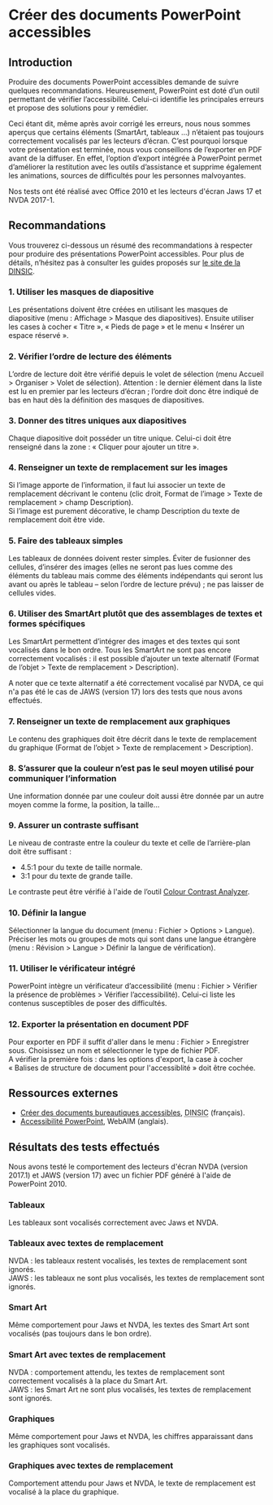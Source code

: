 # Créer des documents PowerPoint accessibles
<script>$(document).ready(function () {
    setBreadcrumb([{"label":"PowerPoint accessible"}]);
});</script>

<style>h3 {font-size: 1rem;}</style>

## Introduction
Produire des documents PowerPoint accessibles demande de suivre quelques recommandations. Heureusement, PowerPoint est doté d’un outil permettant de vérifier l’accessibilité.
Celui-ci identifie les principales erreurs et propose des solutions pour y remédier.

Ceci étant dit, même après avoir corrigé les erreurs, nous nous sommes aperçus que certains éléments (SmartArt, tableaux ...) n’étaient pas toujours correctement vocalisés par les lecteurs d’écran.
C’est pourquoi lorsque votre présentation est terminée, nous vous conseillons de l’exporter en PDF avant de la diffuser. 
En effet, l’option d’export intégrée à PowerPoint permet d’améliorer la restitution avec les outils d’assistance et supprime également les animations, sources de difficultés pour les personnes malvoyantes.  

Nos tests ont été réalisé avec Office 2010 et les lecteurs d'écran Jaws 17 et NVDA 2017-1.

## Recommandations

Vous trouverez ci-dessous un résumé des recommandations à respecter pour produire des présentations PowerPoint accessibles. 
Pour plus de détails, n’hésitez pas à consulter les guides proposés sur <a href="https://disic.github.io/guides-documents_bureautiques_accessibles/html/">le site de la <abbr title="direction interministérielle du numérique et du système d’information et de communication">DINSIC</abbr></a>.

### 1. Utiliser les masques de diapositive
Les présentations doivent être créées en utilisant les masques de diapositive (menu&nbsp;: Affichage > Masque des diapositives). Ensuite utiliser les cases à cocher « Titre », « Pieds de page » et le menu « Insérer un espace réservé ».

### 2. Vérifier l’ordre de lecture des éléments
L’ordre de lecture doit être vérifié depuis le volet de sélection (menu Accueil > Organiser > Volet de sélection). Attention&nbsp;: le dernier élément dans la liste est lu en premier par les lecteurs d’écran&nbsp;; l’ordre doit donc être indiqué de bas en haut dès la définition des masques de diapositives.

### 3. Donner des titres uniques aux diapositives
Chaque diapositive doit posséder un titre unique. Celui-ci doit être renseigné dans la zone&nbsp;: «&nbsp;Cliquer pour ajouter un titre&nbsp;».

### 4. Renseigner un texte de remplacement sur les images
Si l’image apporte de l’information, il faut lui associer un texte de remplacement décrivant le contenu (clic droit, Format de l’image > Texte de remplacement > champ Description).   
Si l’image est purement décorative, le champ Description du texte de remplacement doit être vide.

### 5. Faire des tableaux simples
Les tableaux de données doivent rester simples. Éviter de fusionner des cellules, d’insérer des images (elles ne seront pas lues comme des éléments du tableau mais comme des éléments indépendants qui seront lus avant ou après le tableau – selon l’ordre de lecture prévu)&nbsp;; ne pas laisser de cellules vides. 

### 6. Utiliser des SmartArt plutôt que des assemblages de textes et formes spécifiques
Les SmartArt permettent d’intégrer des images et des textes qui sont vocalisés dans le bon ordre. Tous les SmartArt ne sont pas encore correctement vocalisés&nbsp;: il est possible d’ajouter un texte alternatif (Format de l’objet > Texte de remplacement > Description). 

A noter que ce texte alternatif a été correctement vocalisé par NVDA, ce qui n'a pas été le cas de JAWS (version 17) lors des tests que nous avons effectués.

### 7. Renseigner un texte de remplacement aux graphiques
Le contenu des graphiques doit être décrit dans le texte de remplacement du graphique (Format de l’objet > Texte de remplacement > Description).

### 8. S’assurer que la couleur n’est pas le seul moyen utilisé pour communiquer l’information
Une information donnée par une couleur doit aussi être donnée par un autre moyen comme la forme, la position, la taille…

### 9. Assurer un contraste suffisant
Le niveau de contraste entre la couleur du texte et celle de l’arrière-plan doit être suffisant&nbsp;:
- 4.5:1 pour du texte de taille normale.
- 3:1 pour du texte de grande taille.

Le contraste peut être vérifié à l'aide de l’outil [Colour Contrast Analyzer](https://www.paciellogroup.com/resources/contrastanalyser/).

### 10. Définir la langue
Sélectionner la langue du document (menu&nbsp;: Fichier > Options > Langue).  
Préciser les mots ou groupes de mots qui sont dans une langue étrangère (menu&nbsp;: Révision > Langue > Définir la langue de vérification).

### 11. Utiliser le vérificateur intégré
PowerPoint intègre un vérificateur d’accessibilité (menu&nbsp;: Fichier > Vérifier la présence de problèmes > Vérifier l’accessibilité). Celui-ci liste les contenus susceptibles de poser des difficultés. 

### 12. Exporter la présentation en document PDF
Pour exporter en PDF il suffit d'aller dans le menu&nbsp;: Fichier > Enregistrer sous. Choisissez un nom et sélectionner le type de fichier PDF.  
A vérifier la première fois : dans les options d'export, la case à cocher «&nbsp;Balises de structure de document pour l'accessiblité&nbsp;» doit être cochée.

## Ressources externes

- [Créer des documents bureautiques accessibles](https://disic.github.io/guides-documents_bureautiques_accessibles/html/), <abbr title="direction interministérielle du numérique et du système d’information et de communication">DINSIC</abbr> (français).
- [Accessibilité PowerPoint](http://webaim.org/techniques/PowerPoint/), WebAIM (anglais).

## Résultats des tests effectués
Nous avons testé le comportement des lecteurs d'écran NVDA (version 2017.1) et JAWS (version 17) avec un fichier PDF généré à l'aide de PowerPoint 2010.

### Tableaux
Les tableaux sont vocalisés correctement avec Jaws et NVDA.

### Tableaux avec textes de remplacement
NVDA : les tableaux restent vocalisés, les textes de remplacement sont ignorés.  
JAWS : les tableaux ne sont plus vocalisés, les textes de remplacement sont ignorés.

### Smart Art
Même comportement pour Jaws et NVDA, les textes des Smart Art sont vocalisés (pas toujours dans le bon ordre).

### Smart Art avec textes de remplacement
NVDA : comportement attendu, les textes de remplacement sont correctement vocalisés à la place du Smart Art.  
JAWS : les Smart Art ne sont plus vocalisés, les textes de remplacement sont ignorés.

### Graphiques
Même comportement pour Jaws et NVDA, les chiffres apparaissant dans les graphiques sont vocalisés.

### Graphiques avec textes de remplacement
Comportement attendu pour Jaws et NVDA, le texte de remplacement est vocalisé à la place du graphique.


&nbsp;
<!--  This file is part of a11y-guidelines | Our vision of mobile & web accessibility guidelines and best practices, with valid/invalid examples.
 Copyright (C) 2016  Orange SA
 See the Creative Commons Legal Code Attribution-ShareAlike 3.0 Unported License for more details (LICENSE file). -->